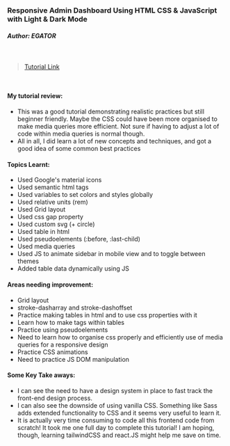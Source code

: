 ### Responsive Admin Dashboard Using HTML CSS & JavaScript with Light & Dark Mode

##### Author: EGATOR

<br>

> [Tutorial Link](https://youtu.be/BOF79TAIkYQ)

<br>

#### **My tutorial review:**

-   This was a good tutorial demonstrating realistic practices but still beginner friendly. Maybe the CSS could have been more organised to make media queries more efficient. Not sure if having to adjust a lot of code within media queries is normal though.
-   All in all, I did learn a lot of new concepts and techniques, and got a good idea of some common best practices

#### **Topics Learnt:**

-   Used Google's material icons
-   Used semantic html tags
-   Used variables to set colors and styles globally
-   Used relative units (rem)
-   Used Grid layout
-   Used css gap property
-   Used custom svg (+ circle)
-   Used table in html
-   Used pseudoelements (:before, :last-child)
-   Used media queries
-   Used JS to animate sidebar in mobile view and to toggle between themes
-   Added table data dynamically using JS

#### **Areas needing improvement:**

-   Grid layout
-   stroke-dasharray and stroke-dashoffset
-   Practice making tables in html and to use css properties with it
-   Learn how to make tags within tables
-   Practice using pseudoelements
-   Need to learn how to organise css properly and efficiently use of media queries for a responsive design
-   Practice CSS animations
-   Need to practice JS DOM manipulation

#### **Some Key Take aways:**

-   I can see the need to have a design system in place to fast track the front-end design process.
-   I can also see the downside of using vanilla CSS. Something like Sass adds extended functionality to CSS and it seems very useful to learn it.
-   It is actually very time consuming to code all this frontend code from scratch! It took me one full day to complete this tutorial! I am hoping, though, learning tailwindCSS and react.JS might help me save on time.
